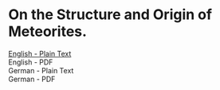 # On the Structure and Origin of Meteorites.

[English - Plain Text](full-text-english.md)  
English - PDF  
German - Plain Text  
German - PDF  
